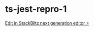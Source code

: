 # ts-jest-repro-1

[Edit in StackBlitz next generation editor ⚡️](https://stackblitz.com/~/github.com/magicmark/ts-jest-repro-1)